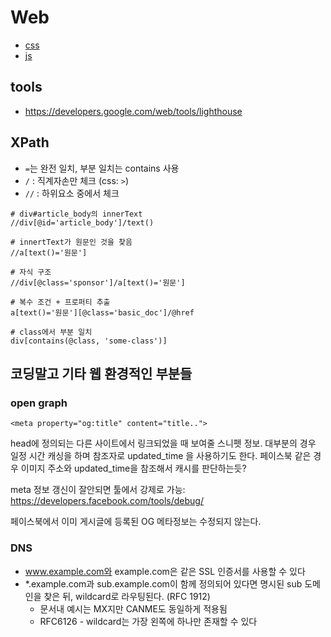 # Web

- [css](./css.md)
- [js](./js.md)

## tools

- https://developers.google.com/web/tools/lighthouse


## XPath

- `=`는 완전 일치, 부분 일치는 contains 사용
- `/` : 직계자손만 체크 (css: `>`)
- `//` : 하위요소 중에서 체크

```
# div#article_body의 innerText
//div[@id='article_body']/text()

# innertText가 원문인 것을 찾음
//a[text()='원문']

# 자식 구조
//div[@class='sponsor']/a[text()='원문']

# 복수 조건 + 프로퍼티 추출
a[text()='원문'][@class='basic_doc']/@href

# class에서 부분 일치
div[contains(@class, 'some-class')]
```


## 코딩말고 기타 웹 환경적인 부분들

### open graph

```
<meta property="og:title" content="title..">
```

head에 정의되는 다른 사이트에서 링크되었을 때 보여줄 스니펫 정보.
대부분의 경우 일정 시간 캐싱을 하며 참조자로 updated_time 을 사용하기도 한다.
페이스북 같은 경우 이미지 주소와 updated_time을 참조해서 캐시를 판단하는듯?

meta 정보 갱신이 잘안되면 툴에서 강제로 가능: https://developers.facebook.com/tools/debug/

페이스북에서 이미 게시글에 등록된 OG 메타정보는 수정되지 않는다.


### DNS

- www.example.com와 example.com은 같은 SSL 인증서를 사용할 수 있다
- *.example.com과 sub.example.com이 함께 정의되어 있다면 명시된 sub 도메인을 찾은 뒤, wildcard로 라우팅된다. (RFC 1912)
  - 문서내 예시는 MX지만 CANME도 동일하게 적용됨
  - RFC6126 - wildcard는 가장 왼쪽에 하나만 존재할 수 있다

